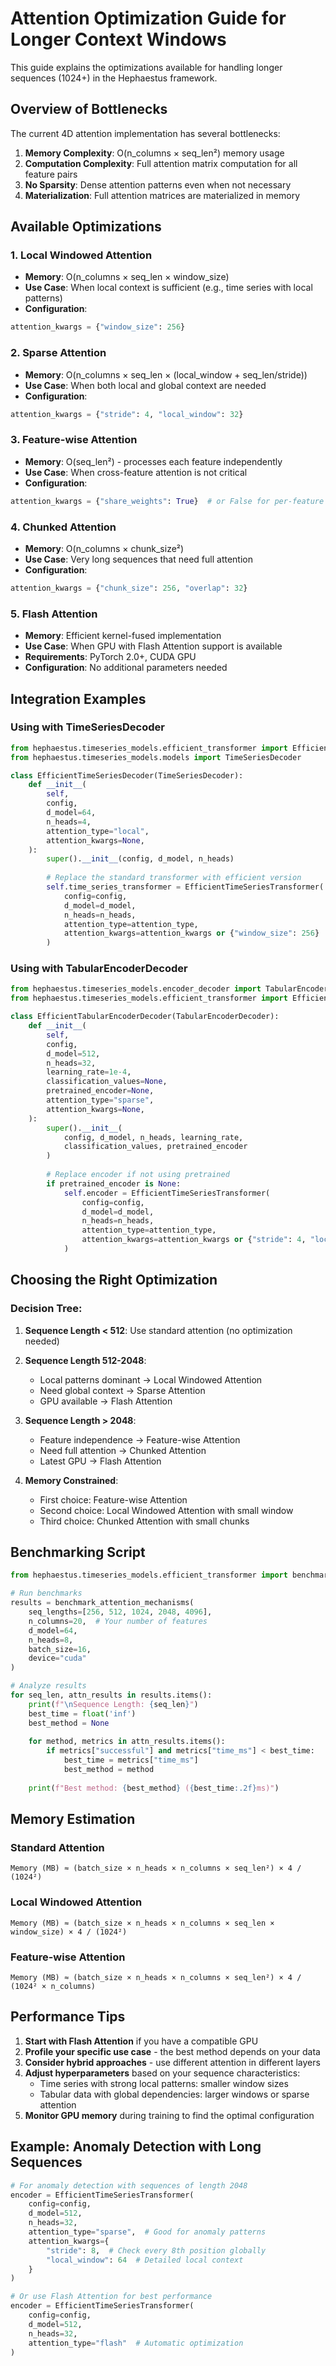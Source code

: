 # Attention Optimization Guide for Longer Context Windows

This guide explains the optimizations available for handling longer sequences (1024+) in the Hephaestus framework.

## Overview of Bottlenecks

The current 4D attention implementation has several bottlenecks:

1. **Memory Complexity**: O(n_columns × seq_len²) memory usage
2. **Computation Complexity**: Full attention matrix computation for all feature pairs
3. **No Sparsity**: Dense attention patterns even when not necessary
4. **Materialization**: Full attention matrices are materialized in memory

## Available Optimizations

### 1. Local Windowed Attention
- **Memory**: O(n_columns × seq_len × window_size)
- **Use Case**: When local context is sufficient (e.g., time series with local patterns)
- **Configuration**:
```python
attention_kwargs = {"window_size": 256}
```

### 2. Sparse Attention
- **Memory**: O(n_columns × seq_len × (local_window + seq_len/stride))
- **Use Case**: When both local and global context are needed
- **Configuration**:
```python
attention_kwargs = {"stride": 4, "local_window": 32}
```

### 3. Feature-wise Attention
- **Memory**: O(seq_len²) - processes each feature independently
- **Use Case**: When cross-feature attention is not critical
- **Configuration**:
```python
attention_kwargs = {"share_weights": True}  # or False for per-feature weights
```

### 4. Chunked Attention
- **Memory**: O(n_columns × chunk_size²)
- **Use Case**: Very long sequences that need full attention
- **Configuration**:
```python
attention_kwargs = {"chunk_size": 256, "overlap": 32}
```

### 5. Flash Attention
- **Memory**: Efficient kernel-fused implementation
- **Use Case**: When GPU with Flash Attention support is available
- **Requirements**: PyTorch 2.0+, CUDA GPU
- **Configuration**: No additional parameters needed

## Integration Examples

### Using with TimeSeriesDecoder

```python
from hephaestus.timeseries_models.efficient_transformer import EfficientTimeSeriesTransformer
from hephaestus.timeseries_models.models import TimeSeriesDecoder

class EfficientTimeSeriesDecoder(TimeSeriesDecoder):
    def __init__(
        self,
        config,
        d_model=64,
        n_heads=4,
        attention_type="local",
        attention_kwargs=None,
    ):
        super().__init__(config, d_model, n_heads)
        
        # Replace the standard transformer with efficient version
        self.time_series_transformer = EfficientTimeSeriesTransformer(
            config=config,
            d_model=d_model,
            n_heads=n_heads,
            attention_type=attention_type,
            attention_kwargs=attention_kwargs or {"window_size": 256}
        )
```

### Using with TabularEncoderDecoder

```python
from hephaestus.timeseries_models.encoder_decoder import TabularEncoderDecoder
from hephaestus.timeseries_models.efficient_transformer import EfficientTimeSeriesTransformer

class EfficientTabularEncoderDecoder(TabularEncoderDecoder):
    def __init__(
        self,
        config,
        d_model=512,
        n_heads=32,
        learning_rate=1e-4,
        classification_values=None,
        pretrained_encoder=None,
        attention_type="sparse",
        attention_kwargs=None,
    ):
        super().__init__(
            config, d_model, n_heads, learning_rate, 
            classification_values, pretrained_encoder
        )
        
        # Replace encoder if not using pretrained
        if pretrained_encoder is None:
            self.encoder = EfficientTimeSeriesTransformer(
                config=config,
                d_model=d_model,
                n_heads=n_heads,
                attention_type=attention_type,
                attention_kwargs=attention_kwargs or {"stride": 4, "local_window": 32}
            )
```

## Choosing the Right Optimization

### Decision Tree:

1. **Sequence Length < 512**: Use standard attention (no optimization needed)

2. **Sequence Length 512-2048**:
   - Local patterns dominant → Local Windowed Attention
   - Need global context → Sparse Attention
   - GPU available → Flash Attention

3. **Sequence Length > 2048**:
   - Feature independence → Feature-wise Attention
   - Need full attention → Chunked Attention
   - Latest GPU → Flash Attention

4. **Memory Constrained**:
   - First choice: Feature-wise Attention
   - Second choice: Local Windowed Attention with small window
   - Third choice: Chunked Attention with small chunks

## Benchmarking Script

```python
from hephaestus.timeseries_models.efficient_transformer import benchmark_attention_mechanisms

# Run benchmarks
results = benchmark_attention_mechanisms(
    seq_lengths=[256, 512, 1024, 2048, 4096],
    n_columns=20,  # Your number of features
    d_model=64,
    n_heads=8,
    batch_size=16,
    device="cuda"
)

# Analyze results
for seq_len, attn_results in results.items():
    print(f"\nSequence Length: {seq_len}")
    best_time = float('inf')
    best_method = None
    
    for method, metrics in attn_results.items():
        if metrics["successful"] and metrics["time_ms"] < best_time:
            best_time = metrics["time_ms"]
            best_method = method
    
    print(f"Best method: {best_method} ({best_time:.2f}ms)")
```

## Memory Estimation

### Standard Attention
```
Memory (MB) ≈ (batch_size × n_heads × n_columns × seq_len²) × 4 / (1024²)
```

### Local Windowed Attention
```
Memory (MB) ≈ (batch_size × n_heads × n_columns × seq_len × window_size) × 4 / (1024²)
```

### Feature-wise Attention
```
Memory (MB) ≈ (batch_size × n_heads × n_columns × seq_len²) × 4 / (1024² × n_columns)
```

## Performance Tips

1. **Start with Flash Attention** if you have a compatible GPU
2. **Profile your specific use case** - the best method depends on your data
3. **Consider hybrid approaches** - use different attention in different layers
4. **Adjust hyperparameters** based on your sequence characteristics:
   - Time series with strong local patterns: smaller window sizes
   - Tabular data with global dependencies: larger windows or sparse attention
5. **Monitor GPU memory** during training to find the optimal configuration

## Example: Anomaly Detection with Long Sequences

```python
# For anomaly detection with sequences of length 2048
encoder = EfficientTimeSeriesTransformer(
    config=config,
    d_model=512,
    n_heads=32,
    attention_type="sparse",  # Good for anomaly patterns
    attention_kwargs={
        "stride": 8,  # Check every 8th position globally
        "local_window": 64  # Detailed local context
    }
)

# Or use Flash Attention for best performance
encoder = EfficientTimeSeriesTransformer(
    config=config,
    d_model=512,
    n_heads=32,
    attention_type="flash"  # Automatic optimization
)
```